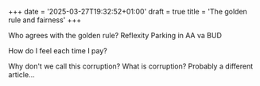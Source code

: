 +++
date = '2025-03-27T19:32:52+01:00'
draft = true
title = 'The golden rule and fairness'
+++

Who agrees with the golden rule?
Reflexity
Parking in AA va BUD

How do I feel each time I pay?

Why don't we call this corruption?
What is corruption? Probably a different article...
